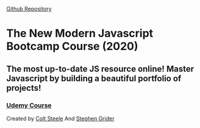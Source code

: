 [Github Repository](https://github.com/RussellAbraham/javascript/tree/master/courses/javascript-bootcamp)
# The New Modern Javascript Bootcamp Course (2020)
## The most up-to-date JS resource online! Master Javascript by building a beautiful portfolio of projects!
### [Udemy Course](https://www.udemy.com/course/javascript-beginners-complete-tutorial/)
Created by [Colt Steele](https://www.udemy.com/user/coltsteele/)
And [Stephen Grider](https://www.udemy.com/user/sgslo/)
